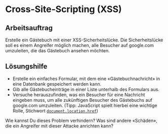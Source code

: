 # Cross-Site-Scripting (XSS)

## Arbeitsauftrag 

Erstelle ein Gästebuch mit einer XSS-Sicherheitslücke. Die Sicherheitslücke soll es einem Angreifer möglich machen, alle Besucher auf google.com umzuleiten, die das Gästebuch ansehen möchten.

## Lösungshilfe

* Erstelle ein einfaches Formular, mit dem eine «Gästebuchnachricht» in eine Datenbank gespeichert werden kann.
* Gib alle Gästebucheinträge in einer Liste unterhalb des Formulars aus.
* Versuche herauszufinden, was ein Besucher für eine Nachricht eingeben muss, um alle zukünftigen Besucher des Gästebuchs auf google.com umzuleiten. (Tipp: JavaScript spielt hierbei eine wichtige Rolle, Stichwort [`document.location.href`](https://www.google.com/search?q=document.location.href+redirect))

Wie kannst Du dieses Problem verhindern? Was sind andere «Schäden», die ein Angreifer mit dieser Attacke anrichten kann?
